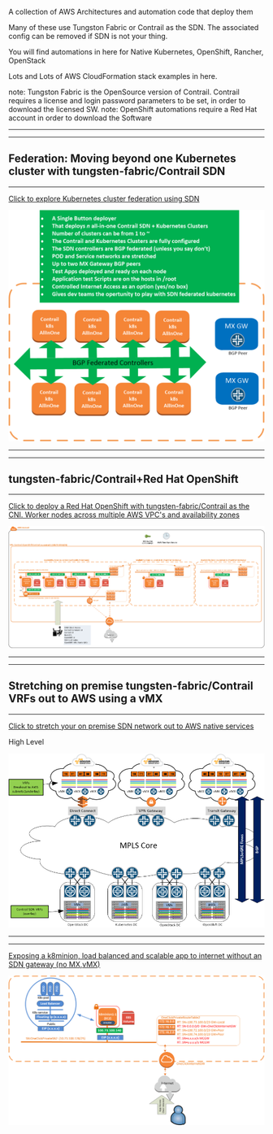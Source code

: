 A collection of AWS Architectures and automation code that deploy them   
  
Many of these use Tungston Fabric or Contrail as the SDN. The associated config can be removed if SDN is not your thing.   

You will find automations in here for Native Kubernetes, OpenShift, Rancher, OpenStack  

Lots and Lots of AWS CloudFormation stack examples in here.  
  
note: Tungston Fabric is the OpenSource version of Contrail. Contrail requires a license and login password parameters to be set, in order to download the licensed SW. 
note: OpenShift automations require a Red Hat account in order to download the Software

----------  
----------
Federation: Moving beyond one Kubernetes cluster with tungsten-fabric/Contrail SDN
----------
----------

[Click to explore Kubernetes cluster federation using SDN ](wikis/Federation:-Moving-beyond-one-Kubernetes-cluster-with-Contrail-SDN.md)

<img src="images/federation-1.png" width="700">

----------
----------
tungsten-fabric/Contrail+Red Hat OpenShift
----------
----------


[Click to deploy a Red Hat OpenShift with tungsten-fabric/Contrail as the CNI. Worker nodes across multiple AWS VPC's and availability zones ](wikis/Contrail-as-the-CNI-for-Red-Hat-OpenShift.md)

![One-Click-Bare-Metal-Simulation-All-In-One](images/OpenShift-Contrail-Greenfield.png)

----------
----------
Stretching on premise tungsten-fabric/Contrail VRFs out to AWS using a vMX
----------
----------


[Click to stretch your on premise SDN network out to AWS native services](wikis/Stretching-on-premise-Datacenter's-running-contrail-SDN-out-to-AWS-native-EC2-instances-using-vMX's-as-SDN-gateways.md)

High Level

![One-Click-Bare-Metal-Simulation-All-In-One](images/vmx-stretch-hl.png)


---------
----------

[Exposing a k8minion, load balanced and scalable app to internet without an SDN gateway (no MX,vMX)](wikis/Exposing-a-k8minion-load-balanced-and-scalable-app-to-internet-without-an-MX-gateway)

![One-Click-Bare-Metal-Simulation-Multi-VPC-MCGW](images/BYOT-exposing-public-ip-on-aws.png)

